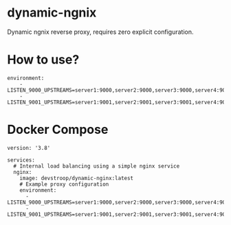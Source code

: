 # dynamic-ngnix

Dynamic ngnix reverse proxy, requires zero explicit configuration.

# How to use?

```
environment:
    - LISTEN_9000_UPSTREAMS=server1:9000,server2:9000,server3:9000,server4:9000
    - LISTEN_9001_UPSTREAMS=server1:9001,server2:9001,server3:9001,server4:9001
```

# Docker Compose

```
version: '3.8'

services:
  # Internal load balancing using a simple nginx service
  nginx:
    image: devstroop/dynamic-nginx:latest
    # Example proxy configuration
    environment:
      - LISTEN_9000_UPSTREAMS=server1:9000,server2:9000,server3:9000,server4:9000
      - LISTEN_9001_UPSTREAMS=server1:9001,server2:9001,server3:9001,server4:9001
```
